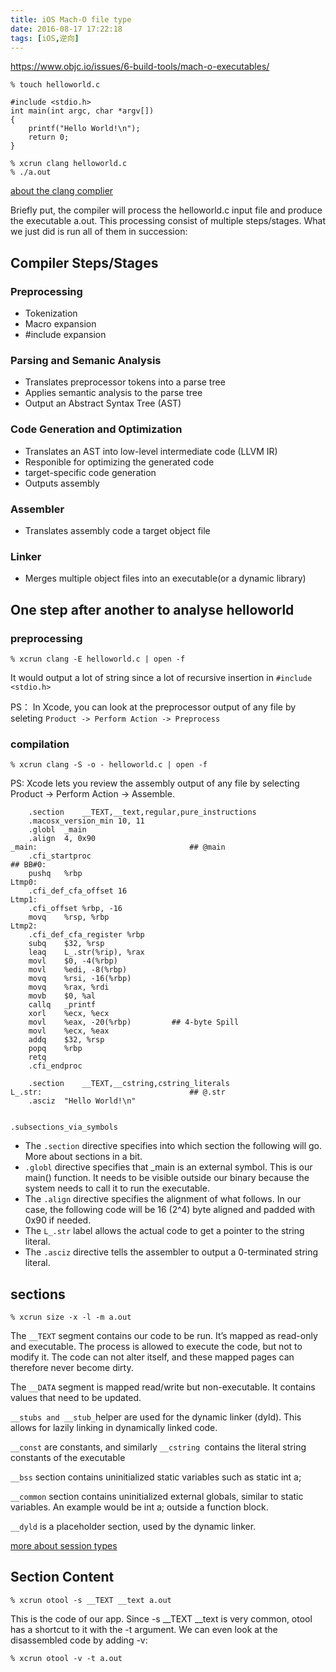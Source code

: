 ```yaml
---
title: iOS Mach-O file type
date: 2016-08-17 17:22:18
tags: [iOS,逆向]
---
```


<https://www.objc.io/issues/6-build-tools/mach-o-executables/>

```
% touch helloworld.c
```

```
#include <stdio.h>
int main(int argc, char *argv[])
{
    printf("Hello World!\n");
    return 0;
}
```

```
% xcrun clang helloworld.c
% ./a.out
```

[about the clang complier](https://www.objc.io/issues/6-build-tools/compiler/)

Briefly put, the compiler will process the helloworld.c input file and produce the executable a.out. This processing consist of multiple steps/stages. What we just did is run all of them in succession:

## Compiler Steps/Stages
### Preprocessing
* Tokenization
* Macro expansion
* #include expansion

### Parsing and Semanic Analysis
* Translates preprocessor tokens into a parse tree
* Applies semantic analysis to the parse tree 
* Output an Abstract Syntax Tree (AST)

### Code Generation and Optimization
* Translates an AST into low-level intermediate code (LLVM IR)
* Responible for optimizing the generated code
* target-specific code generation
* Outputs assembly

### Assembler
* Translates assembly code a target object file

### Linker
* Merges multiple object files into an executable(or a dynamic library)


## One step after another to analyse helloworld

### preprocessing
```
% xcrun clang -E helloworld.c | open -f
```

It would output a lot of string since a lot of recursive insertion in `#include <stdio.h>`

PS： In Xcode, you can look at the preprocessor output of any file by seleting `Product -> Perform Action -> Preprocess`


### compilation

```
% xcrun clang -S -o - helloworld.c | open -f
```

PS:  Xcode lets you review the assembly output of any file by selecting Product -> Perform Action -> Assemble.

```
	.section	__TEXT,__text,regular,pure_instructions
	.macosx_version_min 10, 11
	.globl	_main
	.align	4, 0x90
_main:                                  ## @main
	.cfi_startproc
## BB#0:
	pushq	%rbp
Ltmp0:
	.cfi_def_cfa_offset 16
Ltmp1:
	.cfi_offset %rbp, -16
	movq	%rsp, %rbp
Ltmp2:
	.cfi_def_cfa_register %rbp
	subq	$32, %rsp
	leaq	L_.str(%rip), %rax
	movl	$0, -4(%rbp)
	movl	%edi, -8(%rbp)
	movq	%rsi, -16(%rbp)
	movq	%rax, %rdi
	movb	$0, %al
	callq	_printf
	xorl	%ecx, %ecx
	movl	%eax, -20(%rbp)         ## 4-byte Spill
	movl	%ecx, %eax
	addq	$32, %rsp
	popq	%rbp
	retq
	.cfi_endproc

	.section	__TEXT,__cstring,cstring_literals
L_.str:                                 ## @.str
	.asciz	"Hello World!\n"


.subsections_via_symbols

```

* The `.section` directive specifies into which section the following will go. More about sections in a bit.
* `.globl` directive specifies that _main is an external symbol. This is our main() function. It needs to be visible outside our binary because the system needs to call it to run the executable.
* The `.align` directive specifies the alignment of what follows. In our case, the following code will be 16 (2^4) byte aligned and padded with 0x90 if needed.
* The `L_.str` label allows the actual code to get a pointer to the string literal. 
* The `.asciz` directive tells the assembler to output a 0-terminated string literal.


## sections
```
% xcrun size -x -l -m a.out 
```

The `__TEXT` segment contains our code to be run. It’s mapped as read-only and executable. The process is allowed to execute the code, but not to modify it. The code can not alter itself, and these mapped pages can therefore never become dirty.

The `__DATA` segment is mapped read/write but non-executable. It contains values that need to be updated.

`__stubs and __stub_`helper are used for the dynamic linker (dyld). This allows for lazily linking in dynamically linked code.

`__const`  are constants, and similarly `__cstring `contains the literal string constants of the executable 

`__bss` section contains uninitialized static variables such as static int a; 

`__common` section contains uninitialized external globals, similar to static variables. An example would be int a; outside a function block.

`__dyld` is a placeholder section, used by the dynamic linker.

[more about session types](https://developer.apple.com/library/mac/documentation/DeveloperTools/Reference/Assembler/)


## Section Content
```
% xcrun otool -s __TEXT __text a.out
```

This is the code of our app. Since -s __TEXT __text is very common, otool has a shortcut to it with the -t argument. We can even look at the disassembled code by adding -v:

```
% xcrun otool -v -t a.out
```







